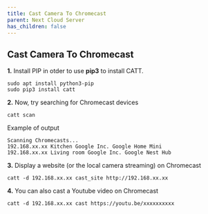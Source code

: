 ```yaml
---
title: Cast Camera To Chromecast
parent: Next Cloud Server
has_children: false
---
```


## Cast Camera To Chromecast

**1.** Install PIP in otder to use **pip3** to install CATT.

```
sudo apt install python3-pip
sudo pip3 install catt
```

**2.** Now, try searching for Chromecast devices

`catt scan`

Example of output
```
Scanning Chromecasts...
192.168.xx.xx Kitchen Google Inc. Google Home Mini
192.168.xx.xx Living room Google Inc. Google Nest Hub
```

**3.** Display a website (or the local camera streaming) on Chromecast

`catt -d 192.168.xx.xx cast_site http://192.168.xx.xx`

**4.** You can also cast a Youtube video on Chromecast

`catt -d 192.168.xx.xx cast https://youtu.be/xxxxxxxxxx`
